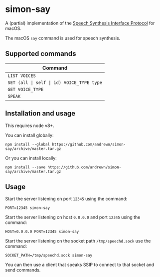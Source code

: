 # simon-say

A (partial) implementation of the [Speech Synthesis Interface Protocol](https://devel.freebsoft.org/doc/speechd/ssip.html) for macOS.

The macOS `say` command is used for speech synthesis.

## Supported commands

| Command                                   |
| ----------------------------------------- |
| `LIST VOICES`                             |
| `SET (all \| self \| id) VOICE_TYPE type` |
| `GET VOICE_TYPE`                          |
| `SPEAK`                                   |

## Installation and usage

This requires node v8+.

You can install globally:

    npm install --global https://github.com/andrewn/simon-say/archive/master.tar.gz

Or you can install locally:

    npm install --save https://github.com/andrewn/simon-say/archive/master.tar.gz

## Usage

Start the server listening on port `12345` using the command:

    PORT=12345 simon-say

Start the server listening on host `0.0.0.0` and port `12345` using the command:

    HOST=0.0.0.0 PORT=12345 simon-say

Start the server listening on the socket path `/tmp/speechd.sock` use the command:

    SOCKET_PATH=/tmp/speechd.sock simon-say

You can then use a client that speaks SSIP to connect to that socket and send commands.
